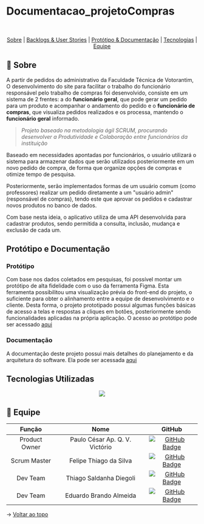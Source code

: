 # Documentacao_projetoCompras
<br id="topo">
<p align="center">
    <a href="#sobre">Sobre</a>  |  
    <a href="#backlogs">Backlogs & User Stories</a>  |  
    <a href="#prototipo">Protótipo & Documentação</a>  |  
    <a href="#tecnologias">Tecnologias</a>  |  
    <a href="#equipe">Equipe</a>
</p>
<span id="sobre">

## :bookmark_tabs: Sobre
A partir de pedidos do administrativo da Faculdade Técnica de Votorantim, O desenvolvimento do site para facilitar o trabalho do funcionário responsável pelo trabalho de compras foi desenvolvido, consiste em um sistema de 2 frentes: a do **funcionário geral**, que pode gerar um pedido para um produto e acompanhar o andamento do pedido e o **funcionário de compras**, que visualiza pedidos realizados e os processa, mantendo o **funcionário geral** informado.

>_Projeto baseado na metodologia ágil SCRUM, procurando desenvolver a Produtividade e Colaboração entre funcionários da instituição_

Baseado em necessidades apontadas por funcionários, o usuário utilizará o sistema para armazenar dados que serão utilizados posteriormente em um novo pedido de compra, de forma que organize opções de compras e otimize tempo de pesquisa.

Posteriormente, serão implementados formas de um usuário comum (como professores) realizar um pedido diretamente a um "usuário admin" (responsável de compras), tendo este que aprovar os pedidos e cadastrar novos produtos no banco de dados.

Com base nesta ideia, o aplicativo utiliza de uma API desenvolvida para cadastrar produtos, sendo permitida a consulta, inclusão, mudança e exclusão de cada um.

</span>

## Protótipo e Documentação
### Protótipo
<span id="prototipo">
    Com base nos dados coletados em pesquisas, foi possível montar um protótipo de alta fidelidade com o uso da ferramenta Figma. Esta ferramenta possibilitou uma visualização prévia do front-end do projeto, o suficiente para obter o alinhamento entre a equipe de desenvolvimento e o cliente. Desta forma, o projeto prototipado possui algumas funções básicas de acesso a telas e respostas a cliques em botões, posteriormente sendo funcionalidades aplicadas na própria aplicação.
    O acesso ao protótipo pode ser acessado <a href="https://www.figma.com/proto/aoRbpLGfGNXeTD0hLtrsDr/Projeto-Integrador?node-id=0-1&t=P5UiG1z4EAXU1bLR-1">aqui</a>
</span>

### Documentação
<span>
A documentação deste projeto possui mais detalhes do planejamento e da arquitetura do software. Ela pode ser acessada <a href="">aqui</a>
</span>

## Tecnologias Utilizadas
<span id="tecnologias">
    <p align="center">
      <a href="https://skillicons.dev">
    <img src="https://skillicons.dev/icons?i=html,css,js,tailwind,nodejs,mongodb,vercel,vscode,figma" />
  </a>
</p>
</span>


## :busts_in_silhouette: Equipe
<span id="equipe">
    

|    Função     |                  Nome                 |                          GitHub                              | 
| :-----------: | :-----------------------------------: | :----------------------------------------------------------: |
| Product Owner | Paulo César Ap. Q. V. Victório        |[![GitHub Badge](https://img.shields.io/badge/GitHub-111217?style=flat-square&logo=github&logoColor=white)](https://github.com/paulovictorio)|
| Scrum Master  | Felipe Thiago da Silva                |[![GitHub Badge](https://img.shields.io/badge/GitHub-111217?style=flat-square&logo=github&logoColor=white)](https://github.com/Felipe-Thiago)|
| Dev Team      | Thiago Saldanha Diegoli               |[![GitHub Badge](https://img.shields.io/badge/GitHub-111217?style=flat-square&logo=github&logoColor=white)](https://github.com/thiago-diegoli)|
| Dev Team      | Eduardo Brando Almeida                |[![GitHub Badge](https://img.shields.io/badge/GitHub-111217?style=flat-square&logo=github&logoColor=white)](https://github.com/Eduardo-Brando-Almeida)|

→ [Voltar ao topo](#topo)
</span>
